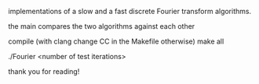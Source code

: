 implementations of a slow and a fast discrete Fourier transform algorithms.

the main compares the two algorithms against each other

compile (with clang change CC in the Makefile otherwise)
make all

./Fourier \<number of test iterations\>

thank you for reading!

